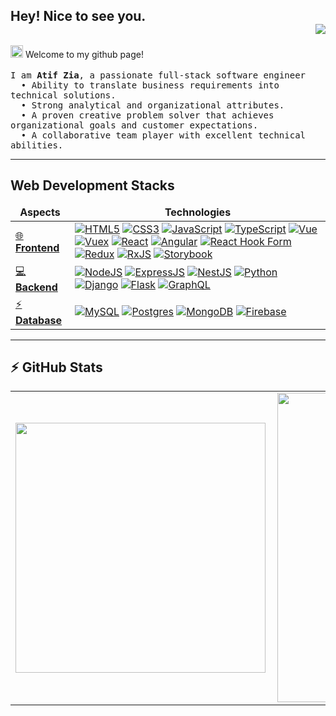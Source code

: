 ## Hey! Nice to see you. <div align = 'right'>![](https://komarev.com/ghpvc/?username=matifzia&color=yellow)</div>

<p><img src="https://raw.githubusercontent.com/iampavangandhi/iampavangandhi/master/gifs/Hi.gif" width="20px" style="max-width:100%;"> Welcome to my github page!
<br />
<br />
	<samp>
	I am <b>Atif Zia</b>, a passionate full-stack software engineer<br/>
  &nbsp; • Ability to translate business requirements into technical solutions.<br />
  &nbsp; • Strong analytical and organizational attributes.<br />
  &nbsp; • A proven creative problem solver that achieves organizational goals and customer expectations.<br />
  &nbsp; • A collaborative team player with excellent technical abilities.<br />
	</samp>

---


<h2> Web Development Stacks</h2>

<table>
  <thead align="center">
    <tr border: none;>
      <td><b>Aspects</b></td>
      <td><b>Technologies</b></td>
    </tr>
  </thead>
  <tbody>
    <tr>
    <td>
        <a href="https://developer.mozilla.org/en-US/docs/Learn/Front-end_web_developer" rel="nofollow">
          🌐 <b>Frontend</b>
        </a>
	</td>
      <td>
      <a href="https://developer.mozilla.org/en-US/docs/Glossary/HTML5" rel="nofollow">
      <img alt="HTML5" src="https://img.shields.io/badge/HTML5-E34F26?style=for-the-badge&logo=html5&logoColor=white" data-canonical-src="https://img.shields.io/badge/HTML5-E34F26?style=for-the-badge&logo=html5&logoColor=white" style="max-width: 100%;"/></a>
      <a href="https://developer.mozilla.org/en-US/docs/Web/CSS" rel="nofollow">
      <img alt="CSS3" src="https://img.shields.io/badge/CSS3-1572B6?style=for-the-badge&logo=css3&logoColor=white" data-canonical-src="https://img.shields.io/badge/CSS3-1572B6?style=for-the-badge&logo=css3&logoColor=white" style="max-width: 100%;"/></a>
      <a href="https://developer.mozilla.org/en-US/docs/Web/JavaScript" rel="nofollow">
      <img alt="JavaScript" src="https://img.shields.io/badge/JavaScript-323330?style=for-the-badge&logo=javascript&logoColor=F7DF1E" data-canonical-src="https://img.shields.io/badge/JavaScript-323330?style=for-the-badge&logo=javascript&logoColor=F7DF1E" style="max-width: 100%;"/></a>
      <a href="https://www.typescriptlang.org/" rel="nofollow">
      <img alt="TypeScript" src="https://img.shields.io/badge/TypeScript-007ACC?style=for-the-badge&logo=typescript&logoColor=white" data-canonical-src="https://img.shields.io/badge/TypeScript-007ACC?style=for-the-badge&logo=typescript&logoColor=white" style="max-width: 100%;"/></a>
      <a href="https://vuejs.org/" rel="nofollow">
      <img alt="Vue" src="https://img.shields.io/badge/Vue.js-35495E?style=for-the-badge&logo=vuedotjs&logoColor=4FC08D"
        data-canonical-src="https://img.shields.io/badge/Vue.js-35495E?style=for-the-badge&logo=vuedotjs&logoColor=4FC08D"
        style="max-width: 100%;"/></a>
	<a href="https://vuetifyjs.com/" rel="nofollow">
	<img alt="Vuex" src="https://img.shields.io/badge/Vuetify-1867C0?style=for-the-badge&logo=vuetify&logoColor=AEDDFF"
        data-canonical-src="https://img.shields.io/badge/Vuetify-1867C0?style=for-the-badge&logo=vuetify&logoColor=AEDDFF"
        style="max-width: 100%;"/></a>
	<a href="https://reactjs.org/" rel="nofollow">
	<img alt="React" src="https://img.shields.io/badge/React-20232A?style=for-the-badge&logo=react&logoColor=61DAFB" data-canonical-src="https://img.shields.io/badge/React-20232A?style=for-the-badge&logo=react&logoColor=61DAFB" style="max-width: 100%;"/></a>
	<a href="https://angular.io/" rel="nofollow">
	<img alt="Angular" src="https://img.shields.io/badge/Angular-DD0031?style=for-the-badge&logo=angular&logoColor=white" data-canonical-src="https://img.shields.io/badge/Angular-DD0031?style=for-the-badge&logo=angular&logoColor=white" style="max-width: 100%;"/></a>
	<a href="https://react-hook-form.com/" rel="nofollow">
	<img alt="React Hook Form" src="https://img.shields.io/badge/React%20Hook%20Form-%23EC5990.svg?style=for-the-badge&logo=reacthookform&logoColor=white"
        data-canonical-src="https://img.shields.io/badge/React%20Hook%20Form-%23EC5990.svg?style=for-the-badge&logo=reacthookform&logoColor=white"
        style="max-width: 100%;"/></a>
	<a href="https://redux.js.org/" rel="nofollow">
	<img alt="Redux" src="https://img.shields.io/badge/redux-%23593d88.svg?style=for-the-badge&logo=redux&logoColor=white"
        data-canonical-src="https://img.shields.io/badge/redux-%23593d88.svg?style=for-the-badge&logo=redux&logoColor=white"
        style="max-width: 100%;"/></a>
	<a href="https://rxjs.dev/" rel="nofollow">
	<img alt="RxJS" src="https://img.shields.io/badge/rxjs-%23B7178C.svg?style=for-the-badge&logo=reactivex&logoColor=white"
        data-canonical-src="https://img.shields.io/badge/rxjs-%23B7178C.svg?style=for-the-badge&logo=reactivex&logoColor=white"
        style="max-width: 100%;"/></a>
	<a href="https://storybook.js.org/" rel="nofollow">
	<img alt="Storybook" src="https://img.shields.io/badge/-Storybook-FF4785?style=for-the-badge&logo=storybook&logoColor=white" data-canonical-src="https://img.shields.io/badge/-Storybook-FF4785?style=for-the-badge&logo=storybook&logoColor=white" style="max-width: 100%;"/></a>
	</td>
	</tr>
	<tr>
	<td>
	<a href="https://www.techopedia.com/definition/29568/back-end-developer#:~:text=A%20back%2Dend%20developer%20is,front%2Dend%20application%20or%20system." rel="nofollow">
          💻 <b>Backend</b>
	  </a>
      </td>
      <td>
      <a href="https://nodejs.org/en/" rel="nofollow">
      <img alt="NodeJS" src="https://img.shields.io/badge/Node.js-339933?style=for-the-badge&logo=nodedotjs&logoColor=white" data-canonical-src="https://img.shields.io/badge/Node.js-339933?style=for-the-badge&logo=nodedotjs&logoColor=white" style="max-width: 100%;"/></a>
      <a href="https://expressjs.com/" rel="nofollow">
      <img alt="ExpressJS" src="https://img.shields.io/badge/Express.js-000000?style=for-the-badge&logo=express&logoColor=white" data-canonical-src="https://img.shields.io/badge/Express.js-000000?style=for-the-badge&logo=express&logoColor=white" style="max-width: 100%;"/></a>
      <a href="https://nestjs.com/" rel="nofollow">
      <img alt="NestJS" src="https://img.shields.io/badge/nestjs-E0234E?style=for-the-badge&logo=nestjs&logoColor=white" data-canonical-src="https://img.shields.io/badge/nestjs-E0234E?style=for-the-badge&logo=nestjs&logoColor=white" style="max-width: 100%;"/></a>
      <a href="https://www.python.org/" rel="nofollow">
      <img alt="Python" src="https://img.shields.io/badge/python-3670A0?style=for-the-badge&logo=python&logoColor=ffdd54" data-canonical-src="https://img.shields.io/badge/python-3670A0?style=for-the-badge&logo=python&logoColor=ffdd54" style="max-width: 100%;"/></a>
      <a href="https://www.djangoproject.com/" rel="nofollow">
      <img alt="Django" src="https://img.shields.io/badge/django-%23092E20.svg?style=for-the-badge&logo=django&logoColor=white" data-canonical-src="https://img.shields.io/badge/django-%23092E20.svg?style=for-the-badge&logo=django&logoColor=white" style="max-width: 100%;"/></a>
      <a href="https://flask.palletsprojects.com/" rel="nofollow">
      <img alt="Flask" src="https://img.shields.io/badge/flask-%23000.svg?style=for-the-badge&logo=flask&logoColor=white" data-canonical-src="https://img.shields.io/badge/flask-%23000.svg?style=for-the-badge&logo=flask&logoColor=white" style="max-width: 100%;"/></a>
      <a href="https://graphql.org/" rel="nofollow">
      <img alt="GraphQL" src="https://img.shields.io/badge/-GraphQL-E10098?style=for-the-badge&logo=graphql&logoColor=white" data-canonical-src="https://img.shields.io/badge/-GraphQL-E10098?style=for-the-badge&logo=graphql&logoColor=white" style="max-width: 100%;"/></a>
</td>
</tr>
<tr>
<td>
        <a href="https://www.techtarget.com/searchdatamanagement/definition/database#:~:text=A%20database%20is%20information%20that,data%2C%20financials%20and%20product%20information.">
        ⚡ <b>Database</b>
        </a>
      </td>
      <td>
	<a href="https://www.mysql.com/" rel="nofollow">
        <img alt="MySQL" src="https://img.shields.io/badge/MySQL-005C84?style=for-the-badge&logo=mysql&logoColor=white" data-canonical-src="https://img.shields.io/badge/MySQL-005C84?style=for-the-badge&logo=mysql&logoColor=white" style="max-width: 100%;"/></a> 
	<a href="https://www.postgresql.org/" rel="nofollow">
        <img alt="Postgres" src="https://img.shields.io/badge/postgres-%23316192.svg?style=for-the-badge&logo=postgresql&logoColor=white" data-canonical-src="https://img.shields.io/badge/postgres-%23316192.svg?style=for-the-badge&logo=postgresql&logoColor=white" style="max-width: 100%;"/></a>
	<a href="https://www.mongodb.com/" rel="nofollow">
        <img alt="MongoDB" src="https://img.shields.io/badge/MongoDB-4EA94B?style=for-the-badge&logo=mongodb&logoColor=white" data-canonical-src="https://img.shields.io/badge/MongoDB-4EA94B?style=for-the-badge&logo=mongodb&logoColor=white" style="max-width: 100%;"/></a>
	<a href="https://firebase.google.com/" rel="nofollow">
        <img alt="Firebase" src="https://img.shields.io/badge/Firebase-039BE5?style=for-the-badge&logo=Firebase&logoColor=white" data-canonical-src="https://img.shields.io/badge/Firebase-039BE5?style=for-the-badge&logo=Firebase&logoColor=white" style="max-width: 100%;"/></a>
	</td>
    </tr>
  </tbody>
</table>

---
## :zap: GitHub Stats

<center>
  <table>
    <tr>
      <td>
        <img width="400px" align="left" src="https://github-readme-streak-stats.herokuapp.com/?user=matifzia&show_icons=true&theme=tokyonight" />
      </td>
      <td>
        <img width="495px" align="left" src="https://github-readme-stats.vercel.app/api?username=matifzia&show_icons=true&theme=tokyonight"/>
      </td>
    </tr>   
  </table>
</center>
